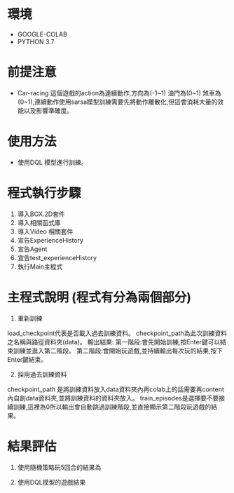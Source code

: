 # 環境  
- GOOGLE-COLAB  
- PYTHON 3.7

# 前提注意
- Car-racing 這個遊戲的action為連續動作,方向為(-1~1) 油門為(0~1) 煞車為(0~1),連續動作使用sarsa模型訓練需要先將動作離散化,但這會消耗大量的效能以及影響準確度。

# 使用方法
- 使用DQL 模型進行訓練。
      
# 程式執行步驟
1.	導入BOX.2D套件
2.	導入相關函式庫
3.	導入Video 相關套件
4.	宣告ExperienceHistory
5.	宣告Agent
6.	宣告test_experienceHistory
7.	執行Main主程式

# 主程式說明 (程式有分為兩個部分)
1.	重新訓練

load_checkpoint代表是否載入過去訓練資料。
checkpoint_path為此次訓練資料之名稱與路徑資料夾(data)。
輸出結果:
第一階段:會先開始訓練,按Enter鍵可以結束訓練並進入第二階段。
第二階段:會開始玩遊戲,並持續輸出每次玩的結果,按下Enter鍵結束。

2.	採用過去訓練資料

checkpoint_path 是將訓練資料放入data資料夾內再colab上的話需要再content內自創data資料夾,並將訓練資料的資料夾放入。
train_episodes是選擇要不要接續訓練,這裡為0所以輸出會自動跳過訓練階段,並直接顯示第二階段玩遊戲的結果。

# 結果評估
1.    使用隨機策略玩5回合的結果為

2.    使用DQL模型的遊戲結果



